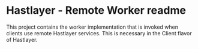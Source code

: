 ﻿# Hastlayer - Remote Worker readme



This project contains the worker implementation that is invoked when clients use remote Hastlayer services. This is necessary in the Client flavor of Hastlayer.